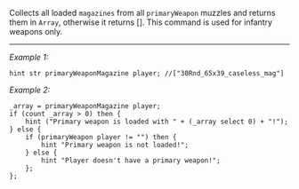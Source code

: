 Collects all loaded `magazines` from all `primaryWeapon` muzzles and returns them in `Array`, otherwise it returns []. This command is used for infantry weapons only.


---
*Example 1:*
```sqf
hint str primaryWeaponMagazine player; //["30Rnd_65x39_caseless_mag"]
```

*Example 2:*
```sqf
_array = primaryWeaponMagazine player;
if (count _array > 0) then {
	hint ("Primary weapon is loaded with " + (_array select 0) + "!");
} else {
	if (primaryWeapon player != "") then {
		hint "Primary weapon is not loaded!";
	} else {
		hint "Player doesn't have a primary weapon!";
	};
};
```